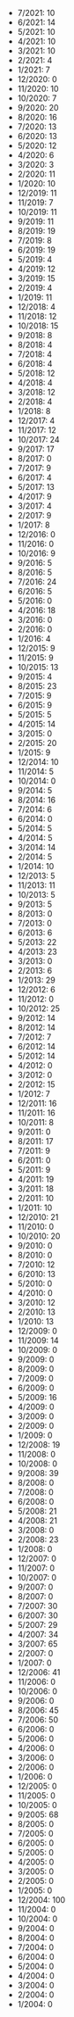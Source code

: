 *  7/2021: 10
*  6/2021: 14
*  5/2021: 10
*  4/2021: 10
*  3/2021: 10
*  2/2021: 4
*  1/2021: 7
*  12/2020: 0
*  11/2020: 10
*  10/2020: 7
*  9/2020: 20
*  8/2020: 16
*  7/2020: 13
*  6/2020: 13
*  5/2020: 12
*  4/2020: 6
*  3/2020: 3
*  2/2020: 11
*  1/2020: 10
*  12/2019: 11
*  11/2019: 7
*  10/2019: 11
*  9/2019: 11
*  8/2019: 19
*  7/2019: 8
*  6/2019: 19
*  5/2019: 4
*  4/2019: 12
*  3/2019: 15
*  2/2019: 4
*  1/2019: 11
*  12/2018: 4
*  11/2018: 12
*  10/2018: 15
*  9/2018: 8
*  8/2018: 4
*  7/2018: 4
*  6/2018: 4
*  5/2018: 12
*  4/2018: 4
*  3/2018: 12
*  2/2018: 4
*  1/2018: 8
*  12/2017: 4
*  11/2017: 12
*  10/2017: 24
*  9/2017: 17
*  8/2017: 0
*  7/2017: 9
*  6/2017: 4
*  5/2017: 13
*  4/2017: 9
*  3/2017: 4
*  2/2017: 9
*  1/2017: 8
*  12/2016: 0
*  11/2016: 0
*  10/2016: 9
*  9/2016: 5
*  8/2016: 5
*  7/2016: 24
*  6/2016: 5
*  5/2016: 0
*  4/2016: 18
*  3/2016: 0
*  2/2016: 0
*  1/2016: 4
*  12/2015: 9
*  11/2015: 9
*  10/2015: 13
*  9/2015: 4
*  8/2015: 23
*  7/2015: 9
*  6/2015: 9
*  5/2015: 5
*  4/2015: 14
*  3/2015: 0
*  2/2015: 20
*  1/2015: 9
*  12/2014: 10
*  11/2014: 5
*  10/2014: 0
*  9/2014: 5
*  8/2014: 16
*  7/2014: 6
*  6/2014: 0
*  5/2014: 5
*  4/2014: 5
*  3/2014: 14
*  2/2014: 5
*  1/2014: 10
*  12/2013: 5
*  11/2013: 11
*  10/2013: 5
*  9/2013: 5
*  8/2013: 0
*  7/2013: 0
*  6/2013: 6
*  5/2013: 22
*  4/2013: 23
*  3/2013: 0
*  2/2013: 6
*  1/2013: 29
*  12/2012: 6
*  11/2012: 0
*  10/2012: 25
*  9/2012: 14
*  8/2012: 14
*  7/2012: 7
*  6/2012: 14
*  5/2012: 14
*  4/2012: 0
*  3/2012: 0
*  2/2012: 15
*  1/2012: 7
*  12/2011: 16
*  11/2011: 16
*  10/2011: 8
*  9/2011: 0
*  8/2011: 17
*  7/2011: 9
*  6/2011: 0
*  5/2011: 9
*  4/2011: 19
*  3/2011: 18
*  2/2011: 10
*  1/2011: 10
*  12/2010: 21
*  11/2010: 0
*  10/2010: 20
*  9/2010: 0
*  8/2010: 0
*  7/2010: 12
*  6/2010: 13
*  5/2010: 0
*  4/2010: 0
*  3/2010: 12
*  2/2010: 13
*  1/2010: 13
*  12/2009: 0
*  11/2009: 14
*  10/2009: 0
*  9/2009: 0
*  8/2009: 0
*  7/2009: 0
*  6/2009: 0
*  5/2009: 16
*  4/2009: 0
*  3/2009: 0
*  2/2009: 0
*  1/2009: 0
*  12/2008: 19
*  11/2008: 0
*  10/2008: 0
*  9/2008: 39
*  8/2008: 0
*  7/2008: 0
*  6/2008: 0
*  5/2008: 21
*  4/2008: 21
*  3/2008: 0
*  2/2008: 23
*  1/2008: 0
*  12/2007: 0
*  11/2007: 0
*  10/2007: 0
*  9/2007: 0
*  8/2007: 0
*  7/2007: 30
*  6/2007: 30
*  5/2007: 29
*  4/2007: 34
*  3/2007: 65
*  2/2007: 0
*  1/2007: 0
*  12/2006: 41
*  11/2006: 0
*  10/2006: 0
*  9/2006: 0
*  8/2006: 45
*  7/2006: 50
*  6/2006: 0
*  5/2006: 0
*  4/2006: 0
*  3/2006: 0
*  2/2006: 0
*  1/2006: 0
*  12/2005: 0
*  11/2005: 0
*  10/2005: 0
*  9/2005: 68
*  8/2005: 0
*  7/2005: 0
*  6/2005: 0
*  5/2005: 0
*  4/2005: 0
*  3/2005: 0
*  2/2005: 0
*  1/2005: 0
*  12/2004: 100
*  11/2004: 0
*  10/2004: 0
*  9/2004: 0
*  8/2004: 0
*  7/2004: 0
*  6/2004: 0
*  5/2004: 0
*  4/2004: 0
*  3/2004: 0
*  2/2004: 0
*  1/2004: 0